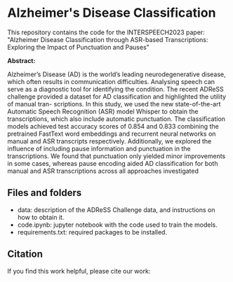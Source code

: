 # Alzheimer's Disease Classification
This repository contains the code for the INTERSPEECH2023 paper: "Alzheimer Disease Classification through ASR-based Transcriptions: Exploring the Impact of Punctuation and Pauses"

**Abstract:**

Alzheimer’s Disease (AD) is the world’s leading neurodegenerative disease, which often results in communication difficulties. Analysing speech can serve as a diagnostic tool for identifying the condition. The recent ADReSS challenge provided a dataset for AD classification and highlighted the utility of manual tran-
scriptions. In this study, we used the new state-of-the-art Automatic Speech Recognition (ASR) model Whisper to obtain the transcriptions, which also include automatic punctuation. The classification models achieved test accuracy scores of 0.854 and 0.833 combining the pretrained FastText word embeddings and recurrent neural networks on manual and ASR transcripts respectively. Additionally, we explored the influence of including pause information and punctuation in the transcriptions. We found that punctuation only yielded minor improvements in some cases, whereas pause encoding aided AD classification for both manual and ASR transcriptions across all approaches investigated

## Files and folders
* data: description of the ADReSS Challenge data, and instructions on how to obtain it.
* code.ipynb: jupyter notebook with the code used to train the models.
* requirements.txt: required packages to be installed.

## Citation
If you find this work helpful, please cite our work: 

<!--         @inproceedings{gomez2023AD,
            title={Alzheimer Disease Classification through ASR-based Transcriptions: Exploring the Impact of Punctuation and Pauses},
            author={Gómez-Zaragozá, Lucia and Wills, Simone and Tejedor-Garcia, Cristian and Marín-Morales, Javier and Alcañiz, Mariano and Strik, Helmer},
            booktitle={INTERSPEECH},
            year={2023}
        } -->
